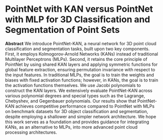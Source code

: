 # PointNet with KAN versus PointNet with MLP for 3D Classification and Segmentation of Point Sets

**Abstract** <be>
We introduce PointNet-KAN, a neural network for 3D point cloud classification and segmentation tasks, built upon two key components. First, it employs Kolmogorov-Arnold Networks (KANs) instead of traditional Multilayer Perceptrons (MLPs). Second, it retains the core principle of PointNet by using shared KAN layers and applying symmetric functions for global feature extraction, ensuring permutation invariance with respect to the input features. In traditional MLPs, the goal is to train the weights and biases with fixed activation functions; however, in KANs, the goal is to train the activation functions themselves. We use Jacobi polynomials to construct the KAN layers. We extensively evaluate PointNet-KAN across various polynomial degrees and special types such as the Lagrange, Chebyshev, and Gegenbauer polynomials. Our results show that PointNet-KAN achieves competitive performance compared to PointNet with MLPs on benchmark datasets for 3D object classification and segmentation, despite employing a shallower and simpler network architecture. We hope this work serves as a foundation and provides guidance for integrating KANs, as an alternative to MLPs, into more advanced point cloud processing architectures.
